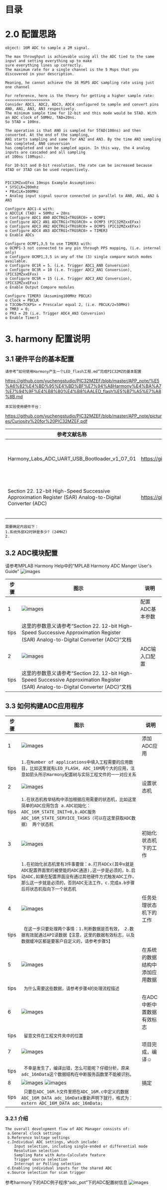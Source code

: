 #                                                          目录




# 2.0  配置思路
```
object: 16M ADC to sample a 2M signal.

The max throughput is achievable using all the ADC tied to the same input and setting everything up to make 
sure everything lines up correctly. 
The maximum rate for a single channel is the 5 Msps that you discovered in your description. 

Meaning, he cannot achieve the 16 MSPS ADC sampling rate using just one channel

For reference, here is the theory for getting a higher sample rate:
<<<<<<<<<>>>>>>>>>>>
Consider ADC1, ADC2, ADC3, ADC4 configured to sample and convert pins AN0, AN1, AN3, AN3 respectively. 
The minimum sample time for 12-bit and this mode would be 5TAD. With an ADC clock of 50MHz, TAD=20ns. 
So 5TAD = 100ns. 

The operation is that AN0 is sampled for 5TAD(100ns) and then converted. At the end of the sampling, 
AN1 starts sampling and same for AN2 and AN3. By the time AN3 sampling has completed, AN0 conversion 
has completed and can be sampled again. In this way, the 4 analog inputs are cascaded and all sampling 
at 100ns (10Msps). 

For 10-bit and 8-bit resolution, the rate can be increased because 4TAD or 3TAD can be used respectively. 


PIC32MZxxEFxx 10msps Example Assumptions: 
• SYSCLK=200mhz 
• PBxCLK=100MHz 
• Analog input signal source connected in parallel to AN0, AN1, AN2 & AN3 

Configure ADC1-4 with: 
o ADCCLK (TAD) = 50Mhz = 20ns 
o Configure ADC1 AN0 ADCTRG1<TRGSRC0> = OCMP1 
o Configure ADC2 AN1 ADCTRG1<TRGSRC0> = OCMP3 (PIC32MZxxEFxx) 
o Configure ADC3 AN2 ADCTRG1<TRGSRC0> = OCMP5 (PIC32MZxxEFxx) 
o Configure ADC4 AN3 ADCTRG1<TRGSRC0> = TIMER3 
o Enable ADCs 

Configure OCMP1,3,5 to use TIMER3 with: 
o OCMP1-3 not connected to any pin through PPS mapping, (i.e. internal only) 
o Configure OCMP1,3,5 in any of the (3) single compare match modes available. 
o Configure OC1R = 5. (i.e. Trigger ADC1_AN0 Conversion) 
o Configure OC3R = 10 (i.e. Trigger ADC2_AN1 Conversion), (PIC32MZxxEFxx) 
o Configure OC5R = 15 (i.e. Trigger ADC3_AN2 Conversion), (PIC32MZxxEFxx) 
o Enable Output Compare modules 

Configure TIMER3 (Assuming100MHz PBCLK) 
o Clock = PBCLK 
o T3CON<TCKPS> = Prescalar equal 2, (i.e. PBCLK/2=50MHz) 
o TMR3 = 0; 
o PR3 = 20 (i.e. Trigger ADC4_AN3 Conversion) 
o Enable Timer3 

```

# 3. harmony 配置说明

## 3.1 硬件平台的基本配置
    请参考“如何使用Harmony产生一个LED_flash工程.md”完成PIC32MZ的基本配置
https://github.com/yuchengstudio/PIC32MZEF/blob/master/APP_note/%E5%A6%82%E4%BD%95%E4%BD%BF%E7%94%A8Harmony%E4%BA%A7%E7%94%9F%E4%B8%80%E4%B8%AALED_flash%E5%B7%A5%E7%A8%8B.md



    本实验使用硬件平台：
https://github.com/yuchengstudio/PIC32MZEF/blob/master/APP_note/pictures/Curiosity%20for%20PIC32MZEF.pdf

  
 | 参考文献名称 | 链接地址 | 说明 |
 | -- | ----- | ---- | 
 | Harmony_Labs_ADC_UART_USB_Bootloader_v1_07_01 | https://github.com/yuchengstudio/PIC32MZEF/blob/master/reference/Harmony_Labs_ADC_UART_USB_Bootloader_v1_07_01.pdf | 参考如何构建应用代码 | 
 | Section 22. 12-bit High-Speed Successive Approximation Register (SAR) Analog-to-Digital Converter (ADC) | https://github.com/yuchengstudio/PIC32MZEF/blob/master/APP_note/pictures_ADC/60001344D.pdf | 用以分析ADC配置内容 | 
 |  |  |  |

```
需要确定内容如下：
1.系统外部X2时钟是多少? (24MHZ)
2.
```

## 3.2 ADC模块配置
请参考MPLAB Harmony Help中的“MPLAB Harmony ADC Manger User's Guide”
![images](https://github.com/yuchengstudio/PIC32MZEF/blob/master/APP_note/pictures_ADC/Harmony_ADC_002.jpg)

 | 步骤 | 图示 | 说明 |
 | --- | --- | --- | 
 |1|![images](https://github.com/yuchengstudio/PIC32MZEF/blob/master/APP_note/pictures_ADC/Harmony_ADC_013.jpg) |配置ADC基本参数|
 |tips|这里的参数意义请参考“Section 22. 12-bit High-Speed Successive Approximation Register (SAR) Analog-to-Digital Converter (ADC)”文档||
 |2|![images](https://github.com/yuchengstudio/PIC32MZEF/blob/master/APP_note/pictures_ADC/Harmony_ADC_014.jpg) |ADC输入口配置|
 |tips|这里的参数意义请参考“Section 22. 12-bit High-Speed Successive Approximation Register (SAR) Analog-to-Digital Converter (ADC)”文档||

## 3.3 如何构建ADC应用程序
 | 步骤 | 图示 | 说明 |
 | --- | --- | --- | 
 | 1 | ![images](https://github.com/yuchengstudio/PIC32MZEF/blob/master/APP_note/pictures_ADC/Harmony_ADC_003.jpg) | 添加ADC应用 | 
 | tips | ```1.在Number of applications中填入工程需要的应用数目，比如这里就有LED_FLASH, ADC_16M两个大的应用，注意如箭头所示Harmony配置树与实际工程文件的一一对应关系 ```|  | 
 | 2 | ![images](https://github.com/yuchengstudio/PIC32MZEF/blob/master/APP_note/pictures_ADC/Harmony_ADC_004.jpg) | 设置状态机 | 
 | tips | ```1.在状态机枚举结构中添加根据应用需要的状态机，比如这里简单的ADC应用包含 a.ADC初始化：ADC_16M_STATE_INIT=0,b.ADC服务ADC_16M_STATE_SERVICE_TASKS（可以在这里获取ADC数据） 两个状态机```|  | 
 | 3 | ![images](https://github.com/yuchengstudio/PIC32MZEF/blob/master/APP_note/pictures_ADC/Harmony_ADC_005.jpg) | 初始化状态机下的工作 | 
 | tips | ```1.在初始化状态机里有3件事要做：a.打开ADCx(其中x就是ADC配置界面里的被使能的ADC通道),这一步是必须的，b.启动ADC,如果在配置界面没有通过其他硬件方式触发ADC工作，那么这一步就是必须的，否则ADC无法工作，c.完成a.b步骤后将状态机指向下一个状态机```|  | 
 | 4 | ![images](https://github.com/yuchengstudio/PIC32MZEF/blob/master/APP_note/pictures_ADC/Harmony_ADC_006.jpg) | 任务处理状态机下的工作 | 
 | tips | ``` 在这一步只要处理两个事情：1.判断数据是否有效， 2.数据有效就通过API读数据【注意，这里的数据有效标志，以及数据缓冲区都是要客户自定义的，请参考步骤5】```|  | 
| 5 | ![images](https://github.com/yuchengstudio/PIC32MZEF/blob/master/APP_note/pictures_ADC/Harmony_ADC_007.jpg) | 在系统的数据结构中添加应用数据 | 
 | tips | ``` 为什么需要这些数据，请参考步骤4的处理流程描述```|  | 
 | 6 | ![images](https://github.com/yuchengstudio/PIC32MZEF/blob/master/APP_note/pictures_ADC/Harmony_ADC_012.jpg) | 在ADC中断中置数据有效标志 | 
 | tips | ``` 留意文件在工程文件夹中的位置```|  | 
 | 7 | ![images](https://github.com/yuchengstudio/PIC32MZEF/blob/master/APP_note/pictures_ADC/Harmony_ADC_009.jpg) | 项目完成，编译☺ | 
 | tips | ``` 不幸是发生了，编译出错，怎么可能呢？仔细分析，原来adc_16mData这个数据结构在中断服务函数里不能被识别。```|  | 
 | 8 | ![images](https://github.com/yuchengstudio/PIC32MZEF/blob/master/APP_note/pictures_ADC/Harmony_ADC_0010.jpg)    ![images](https://github.com/yuchengstudio/PIC32MZEF/blob/master/APP_note/pictures_ADC/Harmony_ADC_011.jpg)| 搞定 | 
 | tips | ``` 只要在ADC_16M.h文件里把在ADC_16M.c中定义的数据ADC_16M_DATA adc_16mData重新声明下就行，格式为： extern ADC_16M_DATA adc_16mData;```|  | 
 

### 3.2.1 介绍
```
The overall development flow of ADC Manager consists of: 
 a.General clock settings 
 b.Reference Voltage settings 
 c.Individual ADC settings, which include: 
    Input selection, including single-ended or differential mode 
    Resolution selection 
    Sampling Rate with Auto-Calculate feature 
    Trigger source selection 
    Interrupt or Polling selection 
 d.Enabling individual inputs for the shared ADC 
 e.Source selection for scan trigger 
```
  参考harmony下的ADC例子程序“adc_pot”下的ADC配置树信息
  ![images](https://github.com/yuchengstudio/PIC32MZEF/blob/master/APP_note/pictures_ADC/Harmony_ADC_001.jpg)
  
  
  
  
 















